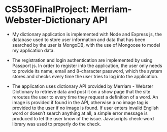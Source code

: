 # CS530FinalProject: Merriam-Webster-Dictionary API

-	My dictionary application is implemented with Node and Express js, the database used to store user information and data that has been searched by the user is MongoDB, with the use of Mongoose to model my application data. 

- The registration and login authentication are implemented by using Passport js. In order to register into the application, the user only needs to provide its name, email and 8-character password, which the system stores and checks every time the user tries to log into the application. 

-	The application uses dictionary API provided by Merriam - Webster Dictionary to retrieve data and post it on a show page that the site reroutes the user to every time they request a definition of a word. An image is provided if found in the API, otherwise a no image tag is provided to the user if no image is found. 
  If user enters invalid English word or doesn’t search anything at all, a simple error message is produced to let the user know of the issue. Javascripts check-word library was used to properly do the check.

